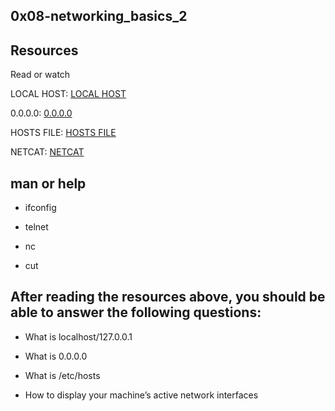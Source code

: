 ## 0x08-networking_basics_2

## Resources

Read or watch

LOCAL HOST: [LOCAL HOST](https://en.wikipedia.org/wiki/Localhost)

0.0.0.0: [0.0.0.0](https://en.wikipedia.org/wiki/0.0.0.0)

HOSTS FILE: [HOSTS FILE](https://www.makeuseof.com/tag/modify-manage-hosts-file-linux/)

NETCAT: [NETCAT](https://www.thegeekstuff.com/2012/04/nc-command-examples/)

## man or help

* ifconfig

* telnet

* nc

* cut

## After reading the resources above, you should be able to answer the following questions:

* What is localhost/127.0.0.1

* What is 0.0.0.0

* What is /etc/hosts

* How to display your machine’s active network interfaces
